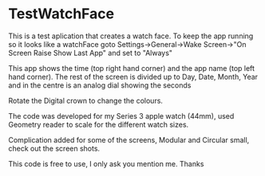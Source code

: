 # TestWatchFace
This is a test aplication that creates a watch face.  To keep the app running so it looks like a watchFace goto Settings->General->Wake Screen->"On Screen Raise Show Last App" and set to "Always"

This app shows the time (top right hand corner) and the app name (top left hand corner).  The rest of the screen is divided up to Day, Date, Month, Year
and in the centre is an analog dial showing the seconds

Rotate the Digital crown to change the colours.

The code was developed for my Series 3 apple watch (44mm), used Geometry reader to scale for the different watch sizes.

Complication added for some of the screens, Modular and Circular small, check out the screen shots.

This code is free to use, I only ask you mention me.
Thanks
